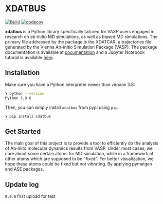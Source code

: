 # XDATBUS

[![Build](https://github.com/jcwang587/xdatbus/actions/workflows/python-publish.yml/badge.svg)](https://github.com/jcwang587/xdatbus/actions/workflows/python-publish.yml)
[![codecov](https://codecov.io/gh/jcwang587/xdatbus/branch/main/graph/badge.svg?token=V27VIJZDAE)](https://codecov.io/gh/jcwang587/xdatbus)

**xdatbus** is a Python library specifically tailored for VASP users engaged in research on ab-initio MD simulations, as well as biased MD simulations. The primary file addressed by the package is the XDATCAR, a trajectories file generated by the Vienna Ab-initio Simulation Package (VASP). The package documentation is available at [documentation](https://xdatbus.readthedocs.io/en/latest/) and a Jupyter Notebook tutorial is available [here](https://github.com/jcwang587/xdatbus).



## Installation


Make sure you have a Python interpreter newer than version 3.8:


```bash
❯ python --version
Python 3.8.0
```

Then, you can simply install `xdatbus` from pypi using `pip`:


```bash
❯ pip install xdatbus
```



## Get Started

The main goal of this project is to provide a tool to efficiently do the analysis of Ab-inito molecular dynamics results from VASP. Under most cases, we care about some certain atoms for MD simulation, while in a framework of other atoms which are supposed to be "fixed". For better visualization, we hope these atoms could be fixed but not vibrating. By applying pymatgen and ASE packages.



## Update log
`0.0.6` first upload for test
